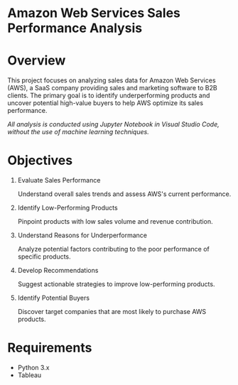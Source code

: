 # Amazon Web Services Sales Performance Analysis

# Overview
This project focuses on analyzing sales data for Amazon Web Services (AWS), a SaaS company providing sales and marketing software to B2B clients. 
The primary goal is to identify underperforming products and uncover potential high-value buyers to help AWS optimize its sales performance.

*All analysis is conducted using Jupyter Notebook in Visual Studio Code, without the use of machine learning techniques.*

# Objectives
1. Evaluate Sales Performance

   Understand overall sales trends and assess AWS's current performance.

3. Identify Low-Performing Products

   Pinpoint products with low sales volume and revenue contribution.

5. Understand Reasons for Underperformance

   Analyze potential factors contributing to the poor performance of specific products.

7. Develop Recommendations

   Suggest actionable strategies to improve low-performing products.

9. Identify Potential Buyers

   Discover target companies that are most likely to purchase AWS products.

# Requirements
* Python 3.x
* Tableau

